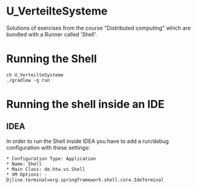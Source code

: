 # U_VerteilteSysteme
Solutions of exercises from the course "Distributed computing" which are bundled with a Runner called 'Shell'.

# Running the Shell
	
	ch U_VerteilteSysteme
	./gradlew -q run

# Running the shell inside an IDE

## IDEA

In order to run the Shell inside IDEA you have to 
add a run/debug configuration with these settings:

	* Configuration Type: Application
 	* Name: Shell
 	* Main Class: de.htw.vs.Shell
 	* VM Options: -Djline.terminal=org.springframework.shell.core.IdeTerminal


 

